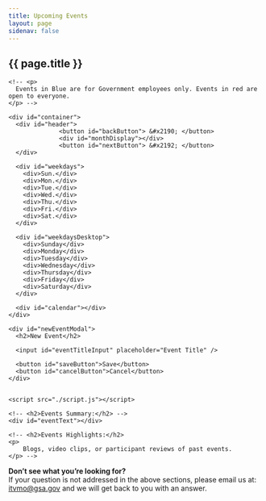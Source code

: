 ```yaml
---
title: Upcoming Events
layout: page
sidenav: false
---
```


<section class="grid-container border-bottom border-gray-30 padding-left-0 padding-right-1">
<h1 class="margin-top-0">{{ page.title }}</h1>

<!-- <h2>Overview</h2> -->

<div class="margin-bottom-2">

    <!-- <p>
      Events in Blue are for Government employees only. Events in red are open to everyone.
    </p> -->
        
    <div id="container">
      <div id="header">
                  <button id="backButton"> &#x2190; </button>
                  <div id="monthDisplay"></div>          
                  <button id="nextButton"> &#x2192; </button>
      </div>

      <div id="weekdays">
        <div>Sun.</div>
        <div>Mon.</div>
        <div>Tue.</div>
        <div>Wed.</div>
        <div>Thu.</div>
        <div>Fri.</div>
        <div>Sat.</div>
      </div>

      <div id="weekdaysDesktop">
        <div>Sunday</div>
        <div>Monday</div>
        <div>Tuesday</div>
        <div>Wednesday</div>
        <div>Thursday</div>
        <div>Friday</div>
        <div>Saturday</div>
      </div>

      <div id="calendar"></div>
    </div>

    <div id="newEventModal">
      <h2>New Event</h2>

      <input id="eventTitleInput" placeholder="Event Title" />

      <button id="saveButton">Save</button>
      <button id="cancelButton">Cancel</button>
    </div>


    <script src="./script.js"></script>

    <!-- <h2>Events Summary:</h2> -->
    <div id="eventText"></div>

    <!-- <h2>Events Highlights:</h2>
    <p>
        Blogs, video clips, or participant reviews of past events.
    </p> -->
</div>  
</section>

<section class="grid-container padding-left-0 padding-right-1">
<p><strong>Don’t see what you’re looking for?</strong><br>
If your question is not addressed in the above sections, please email us at: <a href="mailto:itvmo@gsa.gov">itvmo@gsa.gov</a> and we will get back to you with an answer.</p>
</section>



